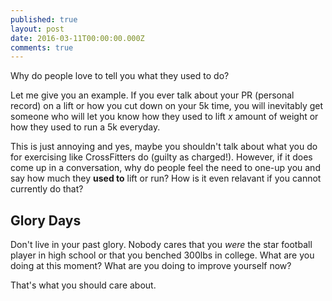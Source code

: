 ```yaml
---
published: true
layout: post
date: 2016-03-11T00:00:00.000Z
comments: true
---
```



Why do people love to tell you what they used to do?

Let me give you an example. If you ever talk about your PR (personal record) on a lift or how you cut down on your 5k time, you will inevitably get someone who will let you know how they used to lift *x* amount of weight or how they used to run a 5k everyday. 

This is just annoying and yes, maybe you shouldn't talk about what you do for exercising like CrossFitters do (guilty as charged!). However, if it does come up in a conversation, why do people feel the need to one-up you and say how much they **used to** lift or run? How is it even relavant if you cannot currently do that? 

## Glory Days
Don't live in your past glory. Nobody cares that you *were* the star football player in high school or that you benched 300lbs in college. What are you doing at this moment? What are you doing to improve yourself now?

That's what you should care about.
